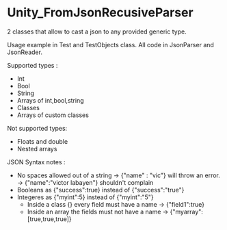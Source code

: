 # Unity_FromJsonRecusiveParser
2 classes that allow to cast a json to any provided generic type.

Usage example in Test and TestObjects class.
All code in JsonParser and JsonReader.

Supported types :
  - Int
  - Bool
  - String
  - Arrays of int,bool,string
  - Classes
  - Arrays of custom classes

Not supported types:
  - Floats and double
  - Nested arrays

JSON Syntax notes : 
  - No spaces allowed out of a string
      -> {"name" : "vic"} will throw an error.
      -> {"name":"victor labayen"} shouldn't complain
  - Booleans as {"success":true} instead of {"success":"true"}
  - Integeres as {"myint":5} instead of {"myint":"5"}
    - Inside a class {} every field must have a name -> {"field1":true}
    - Inside an array the fields must not have a name -> {"myarray":[true,true,true]}
